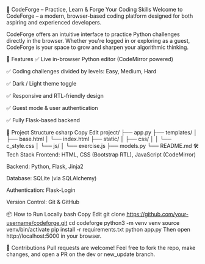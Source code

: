 🧠 CodeForge – Practice, Learn & Forge Your Coding Skills
Welcome to CodeForge – a modern, browser-based coding platform designed for both aspiring and experienced developers.

CodeForge offers an intuitive interface to practice Python challenges directly in the browser.
Whether you're logged in or exploring as a guest, CodeForge is your space to grow and sharpen your algorithmic thinking.

🚀 Features
✅ Live in-browser Python editor (CodeMirror powered)

✅ Coding challenges divided by levels: Easy, Medium, Hard

✅ Dark / Light theme toggle

✅ Responsive and RTL-friendly design

✅ Guest mode & user authentication

✅ Fully Flask-based backend

📂 Project Structure
csharp
Copy
Edit
project/
├── app.py
├── templates/
│   ├── base.html
│   └── index.html
├── static/
│   ├── css/
│   │   └── c_style.css
│   └── js/
│       └── exercise.js
├── models.py
└── README.md
🛠️ Tech Stack
Frontend: HTML, CSS (Bootstrap RTL), JavaScript (CodeMirror)

Backend: Python, Flask, Jinja2

Database: SQLite (via SQLAlchemy)

Authentication: Flask-Login

Version Control: Git & GitHub

📦 How to Run Locally
bash
Copy
Edit
git clone https://github.com/your-username/codeforge.git
cd codeforge
python3 -m venv venv
source venv/bin/activate
pip install -r requirements.txt
python app.py
Then open http://localhost:5000 in your browser.

🤝 Contributions
Pull requests are welcome!
Feel free to fork the repo, make changes, and open a PR on the dev or new_update branch.

